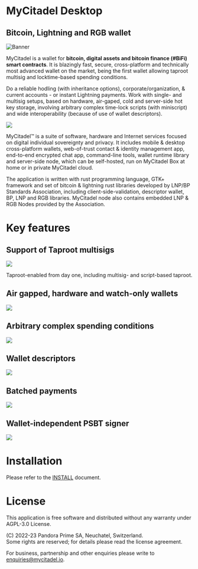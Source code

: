 # MyCitadel Desktop

## Bitcoin, Lightning and RGB wallet

![Banner](data/banner.jpg)

MyCitadel is a wallet for **bitcoin, digital assets and bitcoin finance 
(#BiFi) smart contracts**. It is blazingly fast, secure, cross-platform and 
technically most advanced wallet on the market, being the first wallet 
allowing taproot multisig and locktime-based spending conditions.

Do a reliable hodling (with inheritance options), corporate/organization, & 
current accounts - or instant Lightning payments. Work with single- and 
multisig setups, based on hardware, air-gaped, cold and server-side hot key 
storage, involving arbitrary complex time-lock scripts (with miniscript) and
wide interoperability (because of use of wallet descriptors). 

![](data/screenshots/linux/history.png)

MyCitadel™ is a suite of software, hardware and Internet services focused on
digital individual sovereignty and privacy. It includes mobile &amp; desktop 
cross-platform wallets, web-of-trust contact &amp; identity management app,
end-to-end encrypted chat app, command-line tools, wallet runtime library and 
server-side node, which can be self-hosted, run on MyCitadel Box at home or in
private MyCitadel cloud.

The application is written with rust programming language, GTK+ framework and 
set of bitcoin &amp; lightning rust libraries developed by LNP/BP Standards 
Association, including client-side-validation, descriptor wallet, BP, LNP and 
RGB libraries. MyCitadel node also contains embedded LNP &amp; RGB Nodes 
provided by the Association.

# Key features

## Support of Taproot multisigs

![](data/screenshots/linux/launcher.png)

Taproot-enabled from day one, including multisig- and script-based taproot.

## Air gapped, hardware and watch-only wallets

![](data/screenshots/linux/signers.png)

## Arbitrary complex spending conditions

![](data/screenshots/linux/conditions.png)

## Wallet descriptors

![](data/screenshots/linux/descriptor.png)

## Batched payments

![](data/screenshots/linux/pay.png)

## Wallet-independent PSBT signer

![](data/screenshots/linux/psbt.png)


# Installation

Please refer to the [INSTALL] document.


# License

This application is free software and distributed without any warranty under 
AGPL-3.0 License.

(C) 2022-23 Pandora Prime SA, Neuchatel, Switzerland.<br>
    Some rights are reserved; for details please read the license agreement.

For business, partnership and other enquiries please write to 
<enquiries@mycitadel.io>.


[INSTALL]: https://github.com/mycitadel/mycitadel-desktop/tree/master/doc/INSTALL.md
